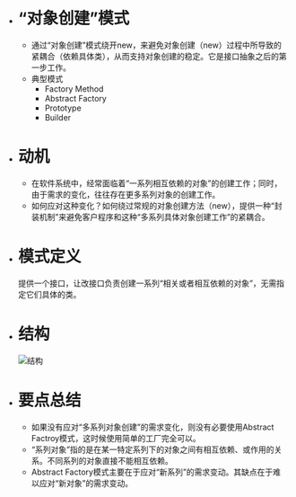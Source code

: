 - # “对象创建”模式
  - 通过“对象创建”模式绕开new，来避免对象创建（new）过程中所导致的紧耦合（依赖具体类），从而支持对象创建的稳定。它是接口抽象之后的第一步工作。
  - 典型模式
    - Factory Method
    - Abstract Factory
    - Prototype
    - Builder
    
- # 动机
  - 在软件系统中，经常面临着“一系列相互依赖的对象”的创建工作；同时，由于需求的变化，往往存在更多系列对象的创建工作。
  - 如何应对这种变化？如何绕过常规的对象创建方法（new），提供一种“封装机制”来避免客户程序和这种“多系列具体对象创建工作”的紧耦合。
  
- # 模式定义
  提供一个接口，让改接口负责创建一系列“相关或者相互依赖的对象”，无需指定它们具体的类。
  
- # 结构
  ![结构](https://github.com/havenow/my-C-plus-plus/blob/master/C%2B%2B%E8%AE%BE%E8%AE%A1%E6%A8%A1%E5%BC%8F/images/%E7%BB%93%E6%9E%84%EF%BC%88Structure%EF%BC%89-abstract%20factory.png)
  
- # 要点总结
  - 如果没有应对“多系列对象创建”的需求变化，则没有必要使用Abstract Factroy模式，这时候使用简单的工厂完全可以。
  - “系列对象”指的是在某一特定系列下的对象之间有相互依赖、或作用的关系。不同系列的对象直接不能相互依赖。
  - Abstract Factory模式主要在于应对“新系列”的需求变动。其缺点在于难以应对“新对象”的需求变动。
  
  
  
